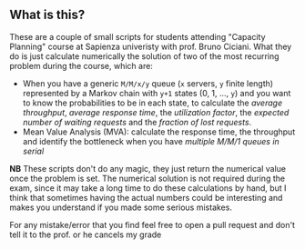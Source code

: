 ## What is this?

These are a couple of small scripts for students attending "Capacity Planning" course at Sapienza univeristy with prof. Bruno Ciciani. What they do is just calculate numerically the solution of two of the most recurring problem during the course, which are:
  - When you have a generic `M/M/x/y` queue (`x` servers, `y` finite length) represented by a Markov chain with `y+1` states (0, 1, ..., `y`) and you want to know the probabilities to be in each state, to calculate the _average throughput_, _average response time_, the _utilization factor_, the _expected number of waiting requests_ and the _fraction of lost requests_.
  - Mean Value Analysis (MVA): calculate the response time, the throughput and identify the bottleneck when you have _multiple M/M/1 queues in serial_
  
__NB__ These scripts don't do any magic, they just return the numerical value once the problem is set. The numerical solution is not required during the exam, since it may take a long time to do these calculations by hand, but I think that sometimes having the actual numbers could be interesting and makes you understand if you made some serious mistakes.


For any mistake/error that you find feel free to open a pull request and don't tell it to the prof. or he cancels my grade
